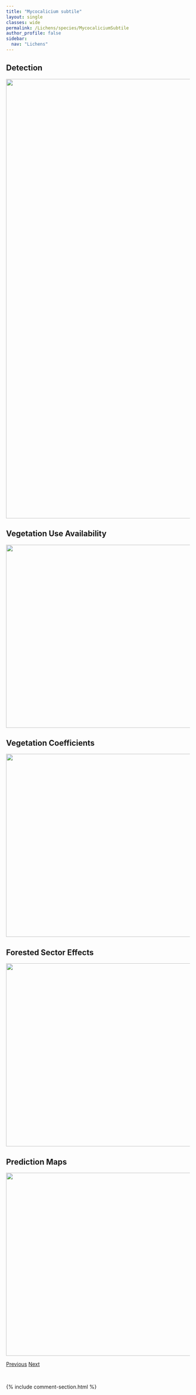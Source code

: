 ```yaml
---
title: "Mycocalicium subtile"
layout: single
classes: wide
permalink: /Lichens/species/MycocaliciumSubtile
author_profile: false
sidebar:
  nav: "Lichens"
---
```


<h2>Detection</h2>

<a href="https://drive.google.com/uc?export=view&id=1MDBjt5xkQnpoJdrz9jlLH3YInisiJ53N">
<img src="https://drive.google.com/uc?export=view&id=1MDBjt5xkQnpoJdrz9jlLH3YInisiJ53N" height = "1200" width = "800">
</a>


<h2>Vegetation Use Availability</h2>

<a href="https://drive.google.com/uc?export=view&id=17-PJZPYqjcj7hvd7_1C7_OJ9ugNeGOaA">
<img src="https://drive.google.com/uc?export=view&id=17-PJZPYqjcj7hvd7_1C7_OJ9ugNeGOaA" height = "500" width = "1000">
</a>


<h2>Vegetation Coefficients</h2>

<a href="https://drive.google.com/uc?export=view&id=1ERF1eiP8ilPoW2AhOorBFh2PdAppshzf">
<img src="https://drive.google.com/uc?export=view&id=1ERF1eiP8ilPoW2AhOorBFh2PdAppshzf" height = "500" width = "1000">
</a>


<h2>Forested Sector Effects</h2>

<a href="https://drive.google.com/uc?export=view&id=1ls75jFdaMdvde4uzO7gV3IxGKJ2LmB6H">
<img src="https://drive.google.com/uc?export=view&id=1ls75jFdaMdvde4uzO7gV3IxGKJ2LmB6H" height = "500" width = "1000">
</a>


<h2>Prediction Maps</h2>

<a href="https://drive.google.com/uc?export=view&id=1jGH9Mj56EPUuabzPHSJRniYJsrDYBCsO">
<img src="https://drive.google.com/uc?export=view&id=1jGH9Mj56EPUuabzPHSJRniYJsrDYBCsO" height = "500" width = "1000">
</a>


<a href="/DevelopmentWebsite/Lichens/species/MicrocaliciumDisseminatum" class="pagination--pager" title="Microcalicium disseminatum">Previous</a> <a href="/DevelopmentWebsite/Lichens/species/NephromaArcticum" class="pagination--pager" title="Nephroma arcticum">Next</a>

<p>&nbsp;</p>

{% include comment-section.html %}
